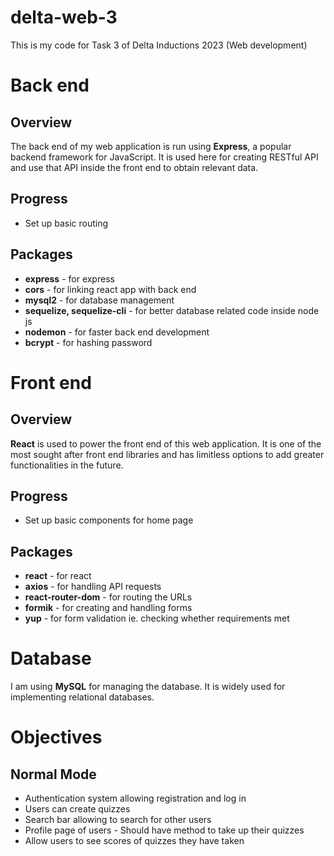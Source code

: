 # delta-web-3
This is my code for Task 3 of Delta Inductions 2023 (Web development)

# Back end
## Overview
The back end of my web application is run using **Express**, a popular backend framework for JavaScript. It is used here for creating RESTful API and use that API inside the front end to obtain relevant data.

## Progress
- Set up basic routing

## Packages
- **express** - for express
- **cors** - for linking react app with back end
- **mysql2** - for database management
- **sequelize, sequelize-cli** - for better database related code inside node js
- **nodemon** - for faster back end development
- **bcrypt** - for hashing password

# Front end
## Overview
**React** is used to power the front end of this web application. It is one of the most sought after front end libraries and has limitless options to add greater functionalities in the future.

## Progress
- Set up basic components for home page

## Packages
- **react** - for react
- **axios** - for handling API requests
- **react-router-dom** - for routing the URLs
- **formik** - for creating and handling forms
- **yup** - for form validation ie. checking whether requirements met

# Database
I am using **MySQL** for managing the database. It is widely used for implementing relational databases.

# Objectives
## Normal Mode
- Authentication system allowing registration and log in
- Users can create quizzes
- Search bar allowing to search for other users
- Profile page of users - Should have method to take up their quizzes
- Allow users to see scores of quizzes they have taken